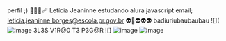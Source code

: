 perfil ;) 
🐧👩‍🦲🩹
Letícia Jeaninne 
estudando alura
javascript
email; 
leticia.jeaninne.borges@escola.pr.gov.br
👽🥖👽👽👽 badiuriubaubaubau 
![](![image](https://github.com/user-attachments/assets/d4858dec-7fd4-4a5e-af16-189fa119c73c)
3L3S V1R@0 T3 P3G@R 
![] ![image](https://github.com/user-attachments/assets/c474a2df-ecf9-47b9-b896-e5c5f8c53de8)
![image](https://github.com/user-attachments/assets/1cb9146a-f88d-4a6a-8539-52592b665fff)
